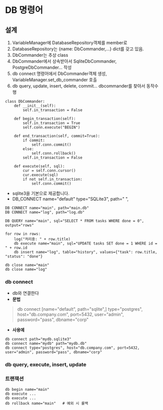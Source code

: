 # DB 명령어

## 설계
1. VariableManager에 DatabaseRepository객체를 member로
2. DatabaseRepository는 {name: DbCommander,...} dict를 갖고 있음.
3. DbCommander는 추상 class
4. DbCommander에서 상속받아서 SqliteDbCommander, PostgreDbCommander... 작성
5. db connect 명령어에서 DbCommander객체 생성, VariableManager.set_db_commander 호출
6. db query, update, insert, delete, commit...  dbcommander를 찾아서 동작수행

```
class DbCommander:
    def __init__(self):
        self.in_transaction = False

    def begin_transaction(self):
        self.in_transaction = True
        self.conn.execute("BEGIN")

    def end_transaction(self, commit=True):
        if commit:
            self.conn.commit()
        else:
            self.conn.rollback()
        self.in_transaction = False

    def execute(self, sql):
        cur = self.conn.cursor()
        cur.execute(sql)
        if not self.in_transaction:
            self.conn.commit()

```
- sqlite3을 기본으로 제공합니다.
- DB_CONNECT name="default" type="SQLite3", path=" ",
```
DB CONNECT name="main", path="main.db" 
DB CONNECT name="log", path="log.db"

DB QUERY name="main", sql="SELECT * FROM tasks WHERE done = 0", output="rows"

for row in rows:
    log("처리중: " + row.title)
    db execute name="main", sql="UPDATE tasks SET done = 1 WHERE id = " + row.id
    db insert name="log", table="history", values={"task": row.title, "status": "done"}

db close name="main"
db close name="log"

```
### db connect
- db와 연결한다
- **문법**
> db connect [name="default", path="sqlite",] type="postgres", host="db.company.com", port=5432, user="admin", password="pass", dbname="corp"
- **사용예**
```kvs
db connect path="mydb.sqlite3"
db connect name="mydb" path="mydb.db"
db connect type="postgres", host="db.company.com", port=5432, user="admin", password="pass", dbname="corp"
```

### db query, execute, insert, update

### 트랜잭션
```kvs
db begin name="main"
db execute ...
db execute ...
db rollback name="main"   # 예외 시 롤백
```

